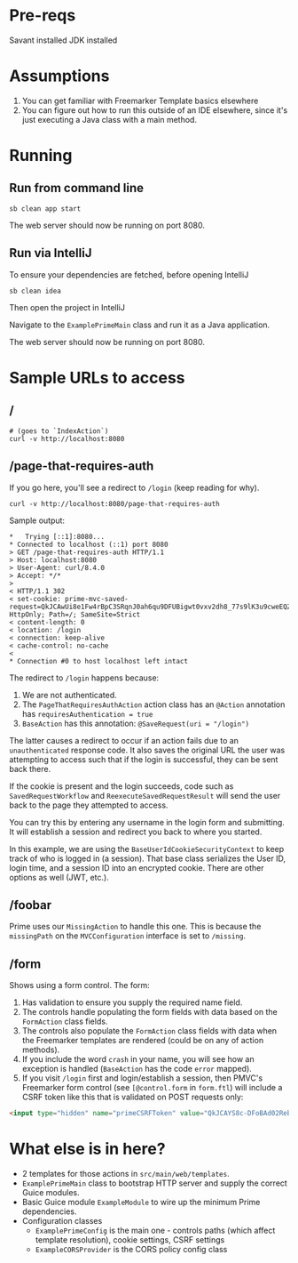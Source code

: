 # Pre-reqs

Savant installed
JDK installed

# Assumptions

1. You can get familiar with Freemarker Template basics elsewhere
1. You can figure out how to run this outside of an IDE elsewhere, since it's just executing a Java class with a main method.

# Running

## Run from command line

`sb clean app start`

The web server should now be running on port 8080.

## Run via IntelliJ
To ensure your dependencies are fetched, before opening IntelliJ

`sb clean idea`

Then open the project in IntelliJ

Navigate to the `ExamplePrimeMain` class and run it as a Java application.

The web server should now be running on port 8080.

# Sample URLs to access

## /

```shell
# (goes to `IndexAction`)
curl -v http://localhost:8080
```

## /page-that-requires-auth

If you go here, you'll see a redirect to `/login` (keep reading for why).

```shell
curl -v http://localhost:8080/page-that-requires-auth
```

Sample output:

```
*   Trying [::1]:8080...
* Connected to localhost (::1) port 8080
> GET /page-that-requires-auth HTTP/1.1
> Host: localhost:8080
> User-Agent: curl/8.4.0
> Accept: */*
> 
< HTTP/1.1 302 
< set-cookie: prime-mvc-saved-request=QkJCAwUi8e1Fw4rBpC3SRqnJ0ah6qu9DFUBigwt0vxv2dh8_77s9lK3u9cweEQZ5x6bsSQyPVxFK5M9Ult6PvgSlL3inue5pPvsbXHDtRatALu5VMFzFA1q42HxdItqkDfy3MA==; HttpOnly; Path=/; SameSite=Strict
< content-length: 0
< location: /login
< connection: keep-alive
< cache-control: no-cache
< 
* Connection #0 to host localhost left intact
```

The redirect to `/login` happens because:

1. We are not authenticated.
2. The `PageThatRequiresAuthAction` action class has an `@Action` annotation has `requiresAuthentication = true`
3. `BaseAction` has this annotation: `@SaveRequest(uri = "/login")`

The latter causes a redirect to occur if an action fails due to an `unauthenticated` response code. It also saves the original URL the user was attempting to access such that if the login is successful, they can be sent back there.

If the cookie is present and the login succeeds, code such as `SavedRequestWorkflow` and `ReexecuteSavedRequestResult` will send the user back to the page they attempted to access.

You can try this by entering any username in the login form and submitting. It will establish a session and redirect you back to where you started.

In this example, we are using the `BaseUserIdCookieSecurityContext` to keep track of who is logged in (a session). That
base class serializes the User ID, login time, and a session ID into an encrypted cookie.
There are other options as well (JWT, etc.).

## /foobar

Prime uses our `MissingAction` to handle this one. This is because the `missingPath` on the `MVCConfiguration` interface is set to `/missing`.

## /form

Shows using a form control. The form:

1. Has validation to ensure you supply the required name field.
2. The controls handle populating the form fields with data based on the `FormAction` class fields.
3. The controls also populate the `FormAction` class fields with data when the Freemarker templates are rendered (could be on any of action methods).
4. If you include the word `crash` in your name, you will see how an exception is handled (`BaseAction` has the code `error` mapped).
5. If you visit `/login` first and login/establish a session, then PMVC's Freemarker form control (see `[@control.form` in `form.ftl`) will include a CSRF token like this that is validated on POST requests only:

```html
<input type="hidden" name="primeCSRFToken" value="QkJCAYS8c-DFoBAd02ReblqfhEKQXD3DeZ77s_z046IHzuNu71_5t2wqZ9zeYyKfOQrqhoF-u9pm0GfRWUW4e3bgIpk4j3YzKxMz4j699_su984E3tCgZGT4uM_XoI3G5qtTag=="/>
```

# What else is in here?

* 2 templates for those actions in `src/main/web/templates`.
* `ExamplePrimeMain` class to bootstrap HTTP server and supply the correct Guice modules.
* Basic Guice module `ExampleModule` to wire up the minimum Prime dependencies.
* Configuration classes
  * `ExamplePrimeConfig` is the main one - controls paths (which affect template resolution), cookie settings, CSRF settings
  * `ExampleCORSProvider` is the CORS policy config class
